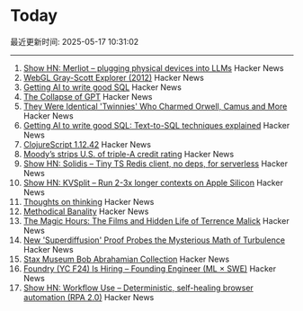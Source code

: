 # Today

最近更新时间: 2025-05-17 10:31:02

--- 
1. [Show HN: Merliot – plugging physical devices into LLMs](https://github.com/merliot/hub) Hacker News
2. [WebGL Gray-Scott Explorer (2012)](http://www.mrob.com/pub/comp/xmorphia/ogl/index.html) Hacker News
3. [Getting AI to write good SQL](https://cloud.google.com/blog/products/databases/techniques-for-improving-text-to-sql) Hacker News
4. [The Collapse of GPT](https://cacm.acm.org/news/the-collapse-of-gpt/) Hacker News
5. [They Were Identical 'Twinnies' Who Charmed Orwell, Camus and More](https://www.nytimes.com/2025/05/04/books/review/the-dazzling-paget-sisters-ariane-bankes.html) Hacker News
6. [Getting AI to write good SQL: Text-to-SQL techniques explained](https://cloud.google.com/blog/products/databases/techniques-for-improving-text-to-sql) Hacker News
7. [ClojureScript 1.12.42](https://clojurescript.org/news/2025-05-16-release) Hacker News
8. [Moody’s strips U.S. of triple-A credit rating](https://www.ft.com/content/e456ea34-c6ad-43fe-abe9-d4ce781c07b4) Hacker News
9. [Show HN: Solidis – Tiny TS Redis client, no deps, for serverless](https://github.com/vcms-io/solidis) Hacker News
10. [Show HN: KVSplit – Run 2-3x longer contexts on Apple Silicon](https://github.com/dipampaul17/KVSplit) Hacker News
11. [Thoughts on thinking](https://dcurt.is/thinking) Hacker News
12. [Methodical Banality](https://aeon.co/essays/who-needs-ai-text-generation-when-theres-erasmus-of-rotterdam) Hacker News
13. [The Magic Hours: The Films and Hidden Life of Terrence Malick](https://www.lrb.co.uk/the-paper/v47/n09/david-thomson/cool-tricking) Hacker News
14. [New 'Superdiffusion' Proof Probes the Mysterious Math of Turbulence](https://www.quantamagazine.org/new-superdiffusion-proof-probes-the-mysterious-math-of-turbulence-20250516/) Hacker News
15. [Stax Museum Bob Abrahamian Collection](https://bobacollection.staxmuseum.org/) Hacker News
16. [Foundry (YC F24) Is Hiring – Founding Engineer (ML × SWE)](https://www.ycombinator.com/companies/foundry/jobs/uwi8b6I-founding-engineer-ml-x-swe) Hacker News
17. [Show HN: Workflow Use – Deterministic, self-healing browser automation (RPA 2.0)](https://github.com/browser-use/workflow-use) Hacker News
